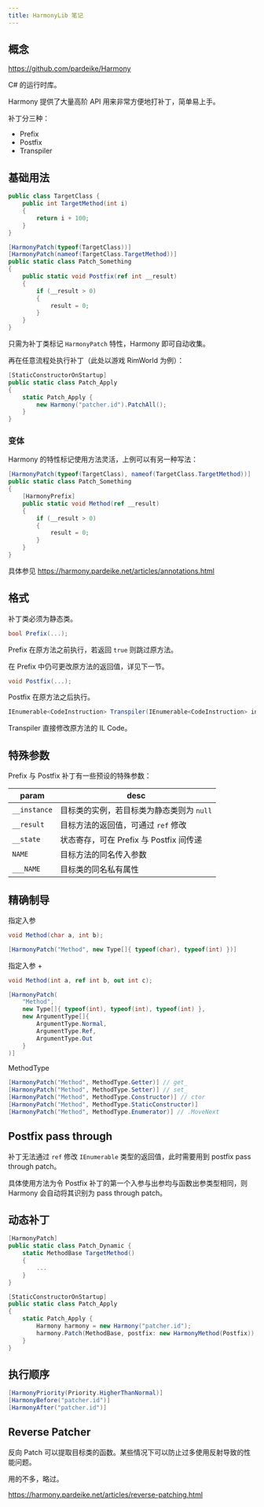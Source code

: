 ```yaml
---
title: HarmonyLib 笔记
---
```


## 概念

https://github.com/pardeike/Harmony

C# 的运行时库。

Harmony 提供了大量高阶 API 用来非常方便地打补丁，简单易上手。

补丁分三种：

- Prefix
- Postfix
- Transpiler

## 基础用法

```c#
public class TargetClass {
    public int TargetMethod(int i)
    {
        return i + 100;
    }
}

[HarmonyPatch(typeof(TargetClass))]
[HarmonyPatch(nameof(TargetClass.TargetMethod))]
public static class Patch_Something
{
    public static void Postfix(ref int __result)
    {
        if (__result > 0)
        {
            result = 0;
        }
    }
}
```

只需为补丁类标记 `HarmonyPatch` 特性，Harmony 即可自动收集。

再在任意流程处执行补丁（此处以游戏 RimWorld 为例）：

```c#
[StaticConstructorOnStartup]
public static class Patch_Apply
{
    static Patch_Apply {
        new Harmony("patcher.id").PatchAll();
    }
}
```

### 变体

Harmony 的特性标记使用方法灵活，上例可以有另一种写法：

```c#
[HarmonyPatch(typeof(TargetClass), nameof(TargetClass.TargetMethod))]
public static class Patch_Something
{
    [HarmonyPrefix]
    public static void Method(ref __result)
    {
        if (__result > 0)
        {
            result = 0;
        }
    }
}
```

具体参见 https://harmony.pardeike.net/articles/annotations.html

## 格式

补丁类必须为静态类。

```c#
bool Prefix(...);
```

Prefix 在原方法之前执行，若返回 `true` 则跳过原方法。

在 Prefix 中仍可更改原方法的返回值，详见下一节。

```c#
void Postfix(...);
```

Postfix 在原方法之后执行。

```c#
IEnumerable<CodeInstruction> Transpiler(IEnumerable<CodeInstruction> instructions);
```

Transpiler 直接修改原方法的 IL Code。


## 特殊参数

Prefix 与 Postfix 补丁有一些预设的特殊参数：

param | desc
-- | --
`__instance` | 目标类的实例，若目标类为静态类则为 `null`
`__result` | 目标方法的返回值，可通过 `ref` 修改
`__state` | 状态寄存，可在 Prefix 与 Postfix 间传递
`NAME` | 目标方法的同名传入参数
`___NAME` | 目标类的同名私有属性

## 精确制导

指定入参

```c#
void Method(char a, int b);

[HarmonyPatch("Method", new Type[]{ typeof(char), typeof(int) })]
```

指定入参 +

```c#
void Method(int a, ref int b, out int c);

[HarmonyPatch(
    "Method",
    new Type[]{ typeof(int), typeof(int), typeof(int) },
    new ArgumentType[]{
        ArgumentType.Normal,
        ArgumentType.Ref,
        ArgumentType.Out
    }
)]
```

MethodType

```c#
[HarmonyPatch("Method", MethodType.Getter)] // get_
[HarmonyPatch("Method", MethodType.Setter)] // set_
[HarmonyPatch("Method", MethodType.Constructor)] // ctor
[HarmonyPatch("Method", MethodType.StaticConstructor)]
[HarmonyPatch("Method", MethodType.Enumerator)] // .MoveNext
```

## Postfix pass through

补丁无法通过 `ref` 修改 `IEnumerable` 类型的返回值，此时需要用到 postfix pass through patch。

具体使用方法为令 Postfix 补丁的第一个入参与出参均与函数出参类型相同，则 Harmony 会自动将其识别为 pass through patch。

## 动态补丁

```c#
[HarmonyPatch]
public static class Patch_Dynamic {
    static MethodBase TargetMethod()
    {
        ...
    }
}
```

```c#
[StaticConstructorOnStartup]
public static class Patch_Apply
{
    static Patch_Apply {
        Harmony harmony = new Harmony("patcher.id");
        harmony.Patch(MethodBase, postfix: new HarmonyMethod(Postfix));
    }
}
```

## 执行顺序

```c#
[HarmonyPriority(Priority.HigherThanNormal)]
[HarmonyBefore("patcher.id")]
[HarmonyAfter("patcher.id")]
```

## Reverse Patcher

反向 Patch 可以提取目标类的函数。某些情况下可以防止过多使用反射导致的性能问题。

用的不多，略过。

https://harmony.pardeike.net/articles/reverse-patching.html


